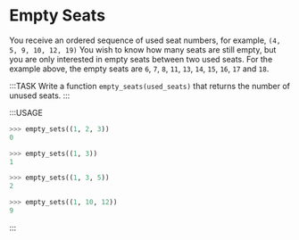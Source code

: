 # Empty Seats

You receive an ordered sequence of used seat numbers, for example, `(4, 5, 9, 10, 12, 19)`
You wish to know how many seats are still empty, but you are only interested in empty seats between two used seats.
For the example above, the empty seats are `6`, `7`, `8`, `11`, `13`, `14`, `15`, `16`, `17` and `18`.

:::TASK
Write a function `empty_seats(used_seats)` that returns the number of unused seats.
:::

:::USAGE

```python
>>> empty_sets((1, 2, 3))
0

>>> empty_sets((1, 3))
1

>>> empty_sets((1, 3, 5))
2

>>> empty_sets((1, 10, 12))
9
```

:::
